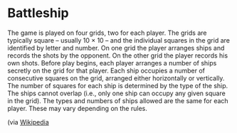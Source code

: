 # Battleship
The game is played on four grids, two for each player. The grids are typically square – usually
10 × 10 – and the individual squares in the grid are identified by letter and number.
On one grid the player arranges ships and records the shots by the opponent. On the other grid
the player records his own shots.
Before play begins, each player arranges a number of ships secretly on the grid for that player.
Each ship occupies a number of consecutive squares on the grid, arranged either horizontally
or vertically. The number of squares for each ship is determined by the type of the ship.
The ships cannot overlap (i.e., only one ship can occupy any given square in the grid).
The types and numbers of ships allowed are the same for each player. These may vary depending
on the rules.

(via [Wikipedia](http://en.wikipedia.org/wiki/Battleship_(game))
